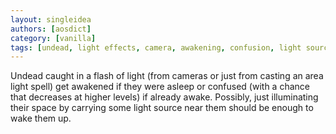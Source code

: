 ```yaml
---
layout: singleidea
authors: [aosdict]
category: [vanilla]
tags: [undead, light effects, camera, awakening, confusion, light sources]
---
```

Undead caught in a flash of light (from cameras or just from casting an area light spell) get awakened if they were asleep or confused (with a chance that decreases at higher levels) if already awake. Possibly, just illuminating their space by carrying some light source near them should be enough to wake them up.
